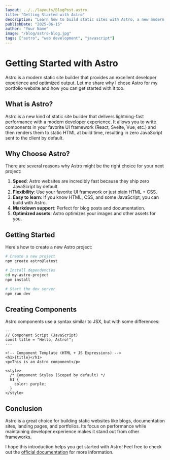 ```yaml
---
layout: ../../layouts/BlogPost.astro
title: "Getting Started with Astro"
description: "Learn how to build static sites with Astro, a new modern static site builder."
publishDate: "2025-06-15"
author: "Your Name"
image: "/blog/astro-blog.jpg"
tags: ["astro", "web development", "javascript"]
---
```


# Getting Started with Astro

Astro is a modern static site builder that provides an excellent developer experience and optimized output. Let me share why I chose Astro for my portfolio website and how you can get started with it too.

## What is Astro?

Astro is a new kind of static site builder that delivers lightning-fast performance with a modern developer experience. It allows you to write components in your favorite UI framework (React, Svelte, Vue, etc.) and then renders them to static HTML at build time, resulting in zero JavaScript sent to the client by default.

## Why Choose Astro?

There are several reasons why Astro might be the right choice for your next project:

1. **Speed**: Astro websites are incredibly fast because they ship zero JavaScript by default.
2. **Flexibility**: Use your favorite UI framework or just plain HTML + CSS.
3. **Easy to learn**: If you know HTML, CSS, and some JavaScript, you can build with Astro.
4. **Markdown support**: Perfect for blog posts and documentation.
5. **Optimized assets**: Astro optimizes your images and other assets for you.

## Getting Started

Here's how to create a new Astro project:

```bash
# Create a new project
npm create astro@latest

# Install dependencies
cd my-astro-project
npm install

# Start the dev server
npm run dev
```

## Creating Components

Astro components use a syntax similar to JSX, but with some differences:

```astro
---
// Component Script (JavaScript)
const title = "Hello, Astro!";
---

<!-- Component Template (HTML + JS Expressions) -->
<h1>{title}</h1>
<p>This is an Astro component</p>

<style>
  /* Component Styles (Scoped by default) */
  h1 {
    color: purple;
  }
</style>
```

## Conclusion

Astro is a great choice for building static websites like blogs, documentation sites, landing pages, and portfolios. Its focus on performance while maintaining developer experience makes it stand out from other frameworks.

I hope this introduction helps you get started with Astro! Feel free to check out the [official documentation](https://docs.astro.build) for more information.
